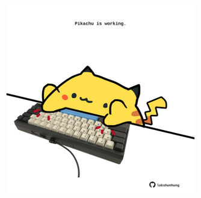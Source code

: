 <!-- built at 18/12/2024, 05:00:48 UTC -->
<p align="center">
  <img width="500" height="500" src="./ReadmeImage.svg">
</p>
